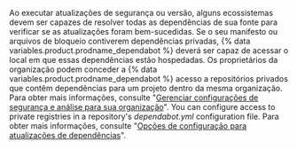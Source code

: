 Ao executar atualizações de segurança ou versão, alguns ecossistemas devem ser capazes de resolver todas as dependências de sua fonte para verificar se as atualizações foram bem-sucedidas. Se o seu manifesto ou arquivos de bloqueio contiverem dependências privadas, {% data variables.product.prodname_dependabot %} deverá ser capaz de acessar o local em que essas dependências estão hospedadas. Os proprietários da organização podem conceder a {% data variables.product.prodname_dependabot %} acesso a repositórios privados que contêm dependências para um projeto dentro da mesma organização. Para obter mais informações, consulte "[Gerenciar configurações de segurança e análise para sua organização](/github/setting-up-and-managing-organizations-and-teams/managing-security-and-analysis-settings-for-your-organization#allowing-dependabot-to-access-private-dependencies)". You can configure access to private registries in a repository's _dependabot.yml_ configuration file. Para obter mais informações, consulte "[Opções de configuração para atualizações de dependências](/github/administering-a-repository/configuration-options-for-dependency-updates#configuration-options-for-private-registries)".
